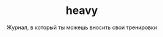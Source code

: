 <h1 align="center">heavy</h1>

<p align="center">
  Журнал, в который ты можешь вносить свои тренировки
</p>
